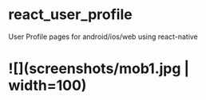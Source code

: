 # react_user_profile
User Profile pages for android/ios/web using react-native

# ![](screenshots/mob1.jpg | width=100)
